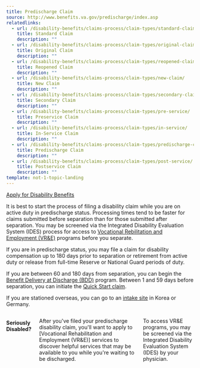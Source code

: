 ```yaml
---
title: Predischarge Claim
source: http://www.benefits.va.gov/predischarge/index.asp
relatedlinks:
  - url: /disability-benefits/claims-process/claim-types/standard-claim/
    title: Standard Claim
    description: ""
  - url: /disability-benefits/claims-process/claim-types/original-claim/
    title: Original Claim
    description: ""
  - url: /disability-benefits/claims-process/claim-types/reopened-claim/
    title: Reopened Claim
    description: ""
  - url: /disability-benefits/claims-process/claim-types/new-claim/
    title: New Claim
    description: ""
  - url: /disability-benefits/claims-process/claim-types/secondary-claim/
    title: Secondary Claim
    description: ""
  - url: /disability-benefits/claims-process/claim-types/pre-service/
    title: Preservice Claim
    description: ""
  - url: /disability-benefits/claims-process/claim-types/in-service/
    title: In-Service Claim
    description: ""
  - url: /disability-benefits/claims-process/claim-types/predischarge-claim/
    title: Predischarge Claim
    description: ""
  - url: /disability-benefits/claims-process/claim-types/post-service/
    title: Postservice Claim
    description: ""
template: not-1-topic-landing
---
```


<div class="main" role="main" markdown="0">

<div class="action-bar">
  <div class="row">
    <div class="small-12 columns">
      <a class="usa-button-primary va-button-primary" href="/disability-benefits/apply-for-benefits/">Apply for Disability Benefits</a>
    </div>
  </div>
</div>

<div class="section one" markdown="0">
<div class="primary" markdown="0">
<div class="row" markdown="0">
<div class="small-12 columns usa-content" markdown="1">


<div markdown="1">

It is best to start the process of filing a disability claim while you are on active duty in predischarge status. Processing times tend to be faster for claims submitted before separation than for those submitted after separation. You may be screened via the Integrated Disability Evaluation System (IDES) process for access to [Vocational Rebilitation and Employment (VR&amp;E)](/vre/apply-vre/) programs before you separate.

If you are in predischarge status, you may file a claim for disability compensation up to 180 days prior to separation or retirement from active duty or release from full-time Reserve or National Guard periods of duty.

If you are between 60 and 180 days from separation, you can begin the [Benefit Delivery at Discharge (BDD)](/disability-benefits/claims-process/claim-types/predischarge-claim/bdd/index.html) program. Between 1 and 59 days before separation, you can initiate the [Quick Start claim](/disability-benefits/claims-process/claim-types/predischarge-claim/quick-start/index.html).

If you are stationed overseas, you can go to an [intake site](/disability-benefits/claims-process/claim-types/predischarge-claim/overseas/index.html) in Korea or Germany.

</div>


</div>

<div class="small-12 medium-4 columns" markdown="0">

<h4 class="highlight">Seriously Disabled?</h4>

After you've filed your predischarge disability claim, you'll want to apply to [Vocational Rehabilitation and Employment (VR&amp;E)] services to discover helpful services that may be available to you while you're waiting to be discharged.

To access VR&amp;E programs, you may be screened via the Integrated Disability Evaluation System (IDES) by your physician.


</div>
</div>
</div>
